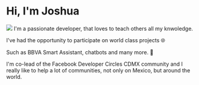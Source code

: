 
# Hi, I'm Joshua 


**![](https://github.com/JoshuaPCruz/JoshuaPCruz/blob/master/Encabezado_Github_Profile_2.gif)**
I'm a passionate developer, that loves to teach others all my knwoledge.

I've had the opportunity to participate on world class projects :globe_with_meridians:

Such as BBVA Smart Assistant, chatbots and many more. :robot:

I'm co-lead of the Facebook Developer Circles CDMX community and I really like to help a lot of communities, not only on Mexico, but around the world. 
